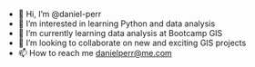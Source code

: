 - 👋 Hi, I’m @daniel-perr
- 👀 I’m interested in learning Python and data analysis  
- 🌱 I’m currently learning data analysis at Bootcamp GIS 
- 💞️ I’m looking to collaborate on new and exciting GIS projects
- 📫 How to reach me danielperr@me.com

<!---
daniel-perr/daniel-perr is a ✨ special ✨ repository because its `README.md` (this file) appears on your GitHub profile.
You can click the Preview link to take a look at your changes.
--->
